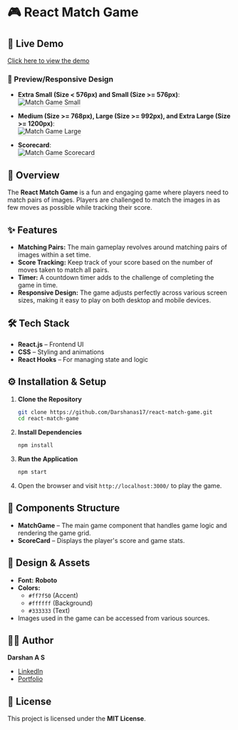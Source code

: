 # 🎮 React Match Game

## 🚀 Live Demo
[Click here to view the demo](https://Darshanas17.github.io/react-match-game/)


### 📸 Preview/Responsive Design
- **Extra Small (Size < 576px) and Small (Size >= 576px)**:  
  <img src="https://assets.ccbp.in/frontend/content/react-js/match-game-sm-outputs.png" alt="Match Game Small" style="max-width:70%;box-shadow:0 2.8px 2.2px rgba(0, 0, 0, 0.12)">

- **Medium (Size >= 768px), Large (Size >= 992px), and Extra Large (Size >= 1200px)**:  
  <img src="https://assets.ccbp.in/frontend/content/react-js/match-game-lg-output.png" alt="Match Game Large" style="max-width:70%;box-shadow:0 2.8px 2.2px rgba(0, 0, 0, 0.12)">

- **Scorecard**:  
  <img src="https://assets.ccbp.in/frontend/content/react-js/match-game-score-card-lg-output.png" alt="Match Game Scorecard" style="max-width:70%;box-shadow:0 2.8px 2.2px rgba(0, 0, 0, 0.12)">

## 📌 Overview
The **React Match Game** is a fun and engaging game where players need to match pairs of images. Players are challenged to match the images in as few moves as possible while tracking their score.

## ✨ Features
- **Matching Pairs:** The main gameplay revolves around matching pairs of images within a set time.
- **Score Tracking:** Keep track of your score based on the number of moves taken to match all pairs.
- **Timer:** A countdown timer adds to the challenge of completing the game in time.
- **Responsive Design:** The game adjusts perfectly across various screen sizes, making it easy to play on both desktop and mobile devices.

## 🛠️ Tech Stack
- **React.js** – Frontend UI
- **CSS** – Styling and animations
- **React Hooks** – For managing state and logic

## ⚙️ Installation & Setup
1. **Clone the Repository**
   ```bash
   git clone https://github.com/Darshanas17/react-match-game.git
   cd react-match-game
   ```
2. **Install Dependencies**
   ```bash
   npm install
   ```
3. **Run the Application**
   ```bash
   npm start
   ```
4. Open the browser and visit `http://localhost:3000/` to play the game.

## 🧩 Components Structure
- **MatchGame** – The main game component that handles game logic and rendering the game grid.
- **ScoreCard** – Displays the player's score and game stats.

## 🎨 Design & Assets
- **Font:** **Roboto**
- **Colors:**
  - `#ff7f50` (Accent)
  - `#ffffff` (Background)
  - `#333333` (Text)
- Images used in the game can be accessed from various sources.

## 👨‍💻 Author
**Darshan A S**  
- [LinkedIn](https://www.linkedin.com/in/darshan-a-s/)  
- [Portfolio](https://darshanas17.github.io/darshan-as-17-portfolio/)

## 📜 License
This project is licensed under the **MIT License**.
